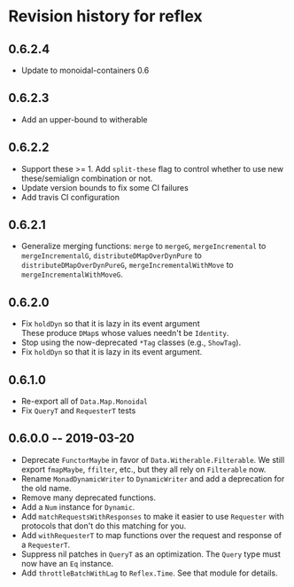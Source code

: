 # Revision history for reflex

## 0.6.2.4

* Update to monoidal-containers 0.6

## 0.6.2.3

* Add an upper-bound to witherable

## 0.6.2.2

* Support these >= 1. Add `split-these` flag to control whether to use new these/semialign combination or not.
* Update version bounds to fix some CI failures
* Add travis CI configuration

## 0.6.2.1

* Generalize merging functions:
  `merge` to `mergeG`, 
  `mergeIncremental` to `mergeIncrementalG`, 
  `distributeDMapOverDynPure` to `distributeDMapOverDynPureG`,
  `mergeIncrementalWithMove` to `mergeIncrementalWithMoveG`.  

## 0.6.2.0

* Fix `holdDyn` so that it is lazy in its event argument  
  These produce `DMap`s  whose values needn't be `Identity`.
* Stop using the now-deprecated `*Tag` classes (e.g., `ShowTag`).
* Fix `holdDyn` so that it is lazy in its event argument.

## 0.6.1.0

* Re-export all of `Data.Map.Monoidal`
* Fix `QueryT` and `RequesterT` tests

## 0.6.0.0 -- 2019-03-20

* Deprecate `FunctorMaybe` in favor of `Data.Witherable.Filterable`. We still export `fmapMaybe`, `ffilter`, etc., but they all rely on `Filterable` now.
* Rename `MonadDynamicWriter` to `DynamicWriter` and add a deprecation for the old name.
* Remove many deprecated functions.
* Add a `Num` instance for `Dynamic`.
* Add `matchRequestsWithResponses` to make it easier to use `Requester` with protocols that don't do this matching for you.
* Add `withRequesterT` to map functions over the request and response of a `RequesterT`.
* Suppress nil patches in `QueryT` as an optimization. The `Query` type must now have an `Eq` instance.
* Add `throttleBatchWithLag` to `Reflex.Time`. See that module for details.

